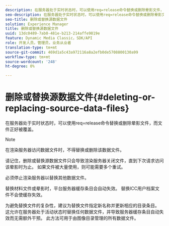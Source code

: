 ```yaml
---
description: 在服务器处于实时状态时，可以使用req=release命令替换或删除晕影文件，而文件正好被覆盖。
seo-description: 在服务器处于实时状态时，可以使用req=release命令替换或删除晕影文件，而文件正好被覆盖。
seo-title: 删除或替换源数据文件
solution: Experience Manager
title: 删除或替换源数据文件
uuid: 13dc0489-7ab0-481e-b213-214affe9819e
feature: Dynamic Media Classic，SDK/API
role: 开发人员，管理员，业务从业者
translation-type: tm+mt
source-git-commit: 469d1a5c43a972116a8a2efb0de5708800130a99
workflow-type: tm+mt
source-wordcount: '248'
ht-degree: 0%

---
```



# 删除或替换源数据文件{#deleting-or-replacing-source-data-files}

在服务器处于实时状态时，可以使用req=release命令替换或删除晕影文件，而文件正好被覆盖。

>[!NOTE]
>
>在渲染服务器访问数据文件时，不得替换或删除该数据文件。

请记住，删除或替换源数据文件只会导致渲染服务器关闭文件，直到下次请求访问该晕影时为止。 如果文件被大量使用，则可能需要多个重试。

必须停止渲染服务器以替换其他数据文件。

替换材料文件或晕影时，平台服务器缓存条目会自动失效。 替换ICC用户档案文件不会使缓存失效。

为避免替换文件的复杂性，建议为替换文件指定新名称并更新相应的目录条目。 这允许在服务器处于活动状态时替换任何数据文件，并导致服务器缓存条目自动失效而无需额外干预。 此方法可用于由图像目录管理的所有数据文件。
